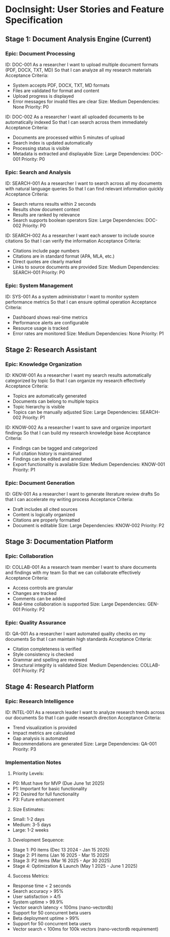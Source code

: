 # DocInsight: User Stories and Feature Specification

## Stage 1: Document Analysis Engine (Current)

### Epic: Document Processing
ID: DOC-001
As a researcher
I want to upload multiple document formats (PDF, DOCX, TXT, MD)
So that I can analyze all my research materials
Acceptance Criteria:
- System accepts PDF, DOCX, TXT, MD formats
- Files are validated for format and content
- Upload progress is displayed
- Error messages for invalid files are clear
Size: Medium
Dependencies: None
Priority: P0

ID: DOC-002
As a researcher
I want all uploaded documents to be automatically indexed
So that I can search across them immediately
Acceptance Criteria:
- Documents are processed within 5 minutes of upload
- Search index is updated automatically
- Processing status is visible
- Metadata is extracted and displayable
Size: Large
Dependencies: DOC-001
Priority: P0

### Epic: Search and Analysis
ID: SEARCH-001
As a researcher
I want to search across all my documents with natural language queries
So that I can find relevant information quickly
Acceptance Criteria:
- Search returns results within 2 seconds
- Results show document context
- Results are ranked by relevance
- Search supports boolean operators
Size: Large
Dependencies: DOC-002
Priority: P0

ID: SEARCH-002
As a researcher
I want each answer to include source citations
So that I can verify the information
Acceptance Criteria:
- Citations include page numbers
- Citations are in standard format (APA, MLA, etc.)
- Direct quotes are clearly marked
- Links to source documents are provided
Size: Medium
Dependencies: SEARCH-001
Priority: P0

### Epic: System Management
ID: SYS-001
As a system administrator
I want to monitor system performance metrics
So that I can ensure optimal operation
Acceptance Criteria:
- Dashboard shows real-time metrics
- Performance alerts are configurable
- Resource usage is tracked
- Error rates are monitored
Size: Medium
Dependencies: None
Priority: P1

## Stage 2: Research Assistant

### Epic: Knowledge Organization
ID: KNOW-001
As a researcher
I want my search results automatically categorized by topic
So that I can organize my research effectively
Acceptance Criteria:
- Topics are automatically generated
- Documents can belong to multiple topics
- Topic hierarchy is visible
- Topics can be manually adjusted
Size: Large
Dependencies: SEARCH-002
Priority: P1

ID: KNOW-002
As a researcher
I want to save and organize important findings
So that I can build my research knowledge base
Acceptance Criteria:
- Findings can be tagged and categorized
- Full citation history is maintained
- Findings can be edited and annotated
- Export functionality is available
Size: Medium
Dependencies: KNOW-001
Priority: P1

### Epic: Document Generation
ID: GEN-001
As a researcher
I want to generate literature review drafts
So that I can accelerate my writing process
Acceptance Criteria:
- Draft includes all cited sources
- Content is logically organized
- Citations are properly formatted
- Document is editable
Size: Large
Dependencies: KNOW-002
Priority: P2

## Stage 3: Documentation Platform

### Epic: Collaboration
ID: COLLAB-001
As a research team member
I want to share documents and findings with my team
So that we can collaborate effectively
Acceptance Criteria:
- Access controls are granular
- Changes are tracked
- Comments can be added
- Real-time collaboration is supported
Size: Large
Dependencies: GEN-001
Priority: P2

### Epic: Quality Assurance
ID: QA-001
As a researcher
I want automated quality checks on my documents
So that I can maintain high standards
Acceptance Criteria:
- Citation completeness is verified
- Style consistency is checked
- Grammar and spelling are reviewed
- Structural integrity is validated
Size: Medium
Dependencies: COLLAB-001
Priority: P2

## Stage 4: Research Platform

### Epic: Research Intelligence
ID: INTEL-001
As a research leader
I want to analyze research trends across our documents
So that I can guide research direction
Acceptance Criteria:
- Trend visualization is provided
- Impact metrics are calculated
- Gap analysis is automated
- Recommendations are generated
Size: Large
Dependencies: QA-001
Priority: P3

### Implementation Notes

1. Priority Levels:
- P0: Must have for MVP (Due June 1st 2025)
- P1: Important for basic functionality
- P2: Desired for full functionality
- P3: Future enhancement

2. Size Estimates:
- Small: 1-2 days
- Medium: 3-5 days
- Large: 1-2 weeks

3. Development Sequence:
- Stage 1: P0 items (Dec 13 2024 - Jan 15 2025)
- Stage 2: P1 items (Jan 16 2025 - Mar 15 2025)
- Stage 3: P2 items (Mar 16 2025 - Apr 30 2025)
- Stage 4: Optimization & Launch (May 1 2025 - June 1 2025)

4. Success Metrics:
- Response time < 2 seconds
- Search accuracy > 95%
- User satisfaction > 4/5
- System uptime > 99.9%
- Vector search latency < 100ms (nano-vectordb)
- Support for 50 concurrent beta users
- Beta deployment uptime > 99%
- Support for 50 concurrent beta users
- Vector search < 100ms for 100k vectors (nano-vectordb requirement)
